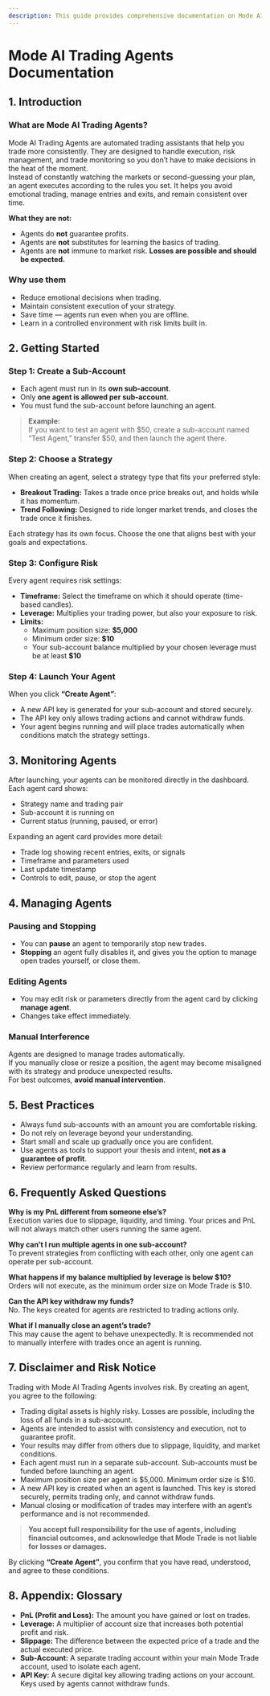 ```yaml
---
description: This guide provides comprehensive documentation on Mode AI Trading Agents, including setup, management, and best practices.
---
```


# Mode AI Trading Agents Documentation

## 1. Introduction

### What are Mode AI Trading Agents?

Mode AI Trading Agents are automated trading assistants that help you trade more consistently. They are designed to handle execution, risk management, and trade monitoring so you don’t have to make decisions in the heat of the moment.  
Instead of constantly watching the markets or second-guessing your plan, an agent executes according to the rules you set. It helps you avoid emotional trading, manage entries and exits, and remain consistent over time.

**What they are not:**

- Agents do **not** guarantee profits.
- Agents are **not** substitutes for learning the basics of trading.
- Agents are **not** immune to market risk. **Losses are possible and should be expected.**

### Why use them

- Reduce emotional decisions when trading.
- Maintain consistent execution of your strategy.
- Save time — agents run even when you are offline.
- Learn in a controlled environment with risk limits built in.

## 2. Getting Started

### Step 1: Create a Sub-Account

- Each agent must run in its **own sub-account**.
- Only **one agent is allowed per sub-account**.
- You must fund the sub-account before launching an agent.

> **Example:**  
> If you want to test an agent with $50, create a sub-account named “Test Agent,” transfer $50, and then launch the agent there.

### Step 2: Choose a Strategy

When creating an agent, select a strategy type that fits your preferred style:

- **Breakout Trading:** Takes a trade once price breaks out, and holds while it has momentum.
- **Trend Following:** Designed to ride longer market trends, and closes the trade once it finishes.

Each strategy has its own focus. Choose the one that aligns best with your goals and expectations.

### Step 3: Configure Risk

Every agent requires risk settings:

- **Timeframe:** Select the timeframe on which it should operate (time-based candles).
- **Leverage:** Multiplies your trading power, but also your exposure to risk.
- **Limits:**
  - Maximum position size: **$5,000**
  - Minimum order size: **$10**
  - Your sub-account balance multiplied by your chosen leverage must be at least **$10**

### Step 4: Launch Your Agent

When you click **“Create Agent”**:

- A new API key is generated for your sub-account and stored securely.
- The API key only allows trading actions and cannot withdraw funds.
- Your agent begins running and will place trades automatically when conditions match the strategy settings.

## 3. Monitoring Agents

After launching, your agents can be monitored directly in the dashboard.  
Each agent card shows:

- Strategy name and trading pair
- Sub-account it is running on
- Current status (running, paused, or error)

Expanding an agent card provides more detail:

- Trade log showing recent entries, exits, or signals
- Timeframe and parameters used
- Last update timestamp
- Controls to edit, pause, or stop the agent

## 4. Managing Agents

### Pausing and Stopping

- You can **pause** an agent to temporarily stop new trades.
- **Stopping** an agent fully disables it, and gives you the option to manage open trades yourself, or close them.

### Editing Agents

- You may edit risk or parameters directly from the agent card by clicking **manage agent**.
- Changes take effect immediately.

### Manual Interference

Agents are designed to manage trades automatically.  
If you manually close or resize a position, the agent may become misaligned with its strategy and produce unexpected results.  
For best outcomes, **avoid manual intervention**.

## 5. Best Practices

- Always fund sub-accounts with an amount you are comfortable risking.
- Do not rely on leverage beyond your understanding.
- Start small and scale up gradually once you are confident.
- Use agents as tools to support your thesis and intent, **not as a guarantee of profit**.
- Review performance regularly and learn from results.

## 6. Frequently Asked Questions

**Why is my PnL different from someone else’s?**  
Execution varies due to slippage, liquidity, and timing. Your prices and PnL will not always match other users running the same agent.

**Why can’t I run multiple agents in one sub-account?**  
To prevent strategies from conflicting with each other, only one agent can operate per sub-account.

**What happens if my balance multiplied by leverage is below $10?**  
Orders will not execute, as the minimum order size on Mode Trade is $10.

**Can the API key withdraw my funds?**  
No. The keys created for agents are restricted to trading actions only.

**What if I manually close an agent’s trade?**  
This may cause the agent to behave unexpectedly. It is recommended not to manually interfere with trades once an agent is running.

## 7. Disclaimer and Risk Notice

Trading with Mode AI Trading Agents involves risk. By creating an agent, you agree to the following:

- Trading digital assets is highly risky. Losses are possible, including the loss of all funds in a sub-account.
- Agents are intended to assist with consistency and execution, not to guarantee profit.
- Your results may differ from others due to slippage, liquidity, and market conditions.
- Each agent must run in a separate sub-account. Sub-accounts must be funded before launching an agent.
- Maximum position size per agent is $5,000. Minimum order size is $10.
- A new API key is created when an agent is launched. This key is stored securely, permits trading only, and cannot withdraw funds.
- Manual closing or modification of trades may interfere with an agent’s performance and is not recommended.

> **You accept full responsibility for the use of agents, including financial outcomes, and acknowledge that Mode Trade is not liable for losses or damages.**

By clicking **“Create Agent”**, you confirm that you have read, understood, and agree to these conditions.

## 8. Appendix: Glossary

- **PnL (Profit and Loss):** The amount you have gained or lost on trades.
- **Leverage:** A multiplier of account size that increases both potential profit and risk.
- **Slippage:** The difference between the expected price of a trade and the actual executed price.
- **Sub-Account:** A separate trading account within your main Mode Trade account, used to isolate each agent.
- **API Key:** A secure digital key allowing trading actions on your account. Keys used by agents cannot withdraw funds.
